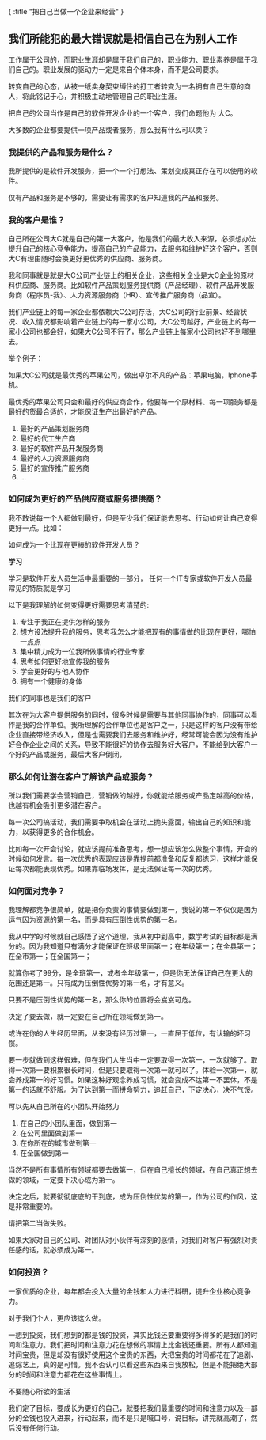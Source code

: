 {
    :title "把自己当做一个企业来经营"
}

## 我们所能犯的最大错误就是相信自己在为别人工作

工作属于公司的，而职业生涯却是属于我们自己的，职业能力、职业素养是属于我们自己的。职业发展的驱动力一定是来自个体本身，而不是公司要求。


转变自己的心态，从被一纸卖身契束缚住的打工者转变为一名拥有自己生意的商人，将此铭记于心，并积极主动地管理自己的职业生涯。

把自己的公司当作是自己的软件开发企业的一个客户，我们命题他为 大C。

大多数的企业都要提供一项产品或者服务，那么我有什么可以卖？

### 我提供的产品和服务是什么？

我所提供的是软件开发服务，把一个一个打想法、策划变成真正存在可以使用的软件。

仅有产品和服务是不够的，需要让有需求的客户知道我的产品和服务。


### 我的客户是谁？

自己所在公司大C就是自己的第一大客户，他是我们的最大收入来源，必须想办法提升自己的核心竞争能力，提高自己的产品能力，去服务和维护好这个客户，否则大C有理由随时会换更好更优秀的供应商、服务商。

我和同事就是就是大C公司产业链上的相关企业，这些相关企业是大C企业的原材料供应商、服务商。比如软件产品策划服务提供商（产品经理）、软件产品开发服务商（程序员-我）、人力资源服务商（HR）、宣传推广服务商（品宣）。

我们产业链上的每一家企业都依赖大C公司存活，大C公司的行业前景、经营状况、收入情况都影响着产业链上的每一家小公司，大C公司越好，产业链上的每一家小公司也都会好，如果大C公司不行了，那么产业链上每家小公司也好不到哪里去。

举个例子：

如果大C公司就是最优秀的苹果公司，做出卓尔不凡的产品：苹果电脑，Iphone手机。

最优秀的苹果公司只会和最好的供应商合作，他要每一个原材料、每一项服务都是最好的货最合适的，才能保证生产出最好的产品。

1. 最好的产品策划服务商
2. 最好的代工生产商
3. 最好的软件产品开发服务商
4. 最好的人力资源服务商
5. 最好的宣传推广服务商
6. ...


### 如何成为更好的产品供应商或服务提供商？

我不敢说每一个人都做到最好，但是至少我们保证能去思考、行动如何让自己变得更好一点。比如：

如何成为一个比现在更棒的软件开发人员？

**学习**

学习是软件开发人员生活中最重要的一部分，
任何一个IT专家或软件开发人员最常见的特质就是学习

以下是我理解的如何变得更好需要思考清楚的:

1. 专注于我正在提供怎样的服务
2. 想方设法提升我的服务，思考我怎么才能把现有的事情做的比现在更好，哪怕一点点
3. 集中精力成为一位我所做事情的行业专家
4. 思考如何更好地宣传我的服务
5. 学会更好的与他人协作
6. 拥有一个健康的身体

我们的同事也是我们的客户

其次在为大客户提供服务的同时，很多时候是需要与其他同事协作的，同事可以看作是我的合作单位。我所理解的合作单位也是客户之一，只是这样的客户没有带给企业直接带经济收入，但是也需要我们去服务和维护好，经常可能会因为没有维护好合作企业之间的关系，导致不能很好的协作去服务好大客户，不能给到大客户一个好的产品或服务，最后大客户倒闭，




### 那么如何让潜在客户了解该产品或服务？

所以我们需要学会营销自己，营销做的越好，你就能给服务或产品定越高的价格，也越有机会吸引更多潜在客户。

每一次公司搞活动，我们需要争取机会在活动上抛头露面，输出自己的知识和能力，以获得更多的合作机会。

比如每一次开会讨论，就应该提前准备思考，想一想应该怎么做整个事情，开会的时候如何发言。每一次优秀的表现应该是靠提前都准备和反复都练习，这样才能保证每次都能表现优秀。如果靠临场发挥，是无法保证每一次的优秀。


### 如何面对竞争？

我理解都竞争很简单，就是把你负责的事情要做到第一，我说的第一不仅仅是因为运气因为资源的第一名，而是具有压倒性优势的第一名。

我从中学的时候就自己感悟了这个道理，我从初中到高中，数学考试的目标都是满分的。因为我知道只有满分才能保证在班级里面第一；在年级第一；在全县第一；在全市第一；在全国第一；

就算你考了99分，是全班第一，或者全年级第一，但是你无法保证自己在更大的范围还是第一。只有成为压倒性优势的第一名，才有意义。

只要不是压倒性优势的第一名，那么你的位置将会岌岌可危。

决定了要去做，就一定要在自己所在领域做到第一。

或许在你的人生经历里面，从来没有经历过第一，一直屈于低位，有认输的坏习惯。

要一步就做到这样很难，但在我们人生当中一定要取得一次第一，一次就够了。取得一次第一要积累很长时间，但是只要取得一次第一就可以了。体验一次第一，就会养成第一的好习惯。如果这种好观念养成习惯，就会变成不达第一不罢休，不是第一的话就不舒服。为了达到第一而拼命努力，追赶自己，下定决心，决不气馁。


可以先从自己所在的小团队开始努力

1. 在自己的小团队里面，做到第一
2. 在公司里面做到第一
3. 在你所在的城市做到第一
4. 在全国做到第一

当然不是所有事情所有领域都要去做第一，但在自己擅长的领域，在自己真正想去做的领域，一定要下决心成为第一。

决定之后，就要彻彻底底的干到底，成为压倒性优势的第一，作为公司的作风，这是非常重要的。

请把第二当做失败。

如果大家对自己的公司、对团队对小伙伴有深刻的感情，对我们对客户有强烈对责任感的话，就必须成为第一。 

### 如何投资？

一家优质的企业，每年都会投入大量的金钱和人力进行科研，提升企业核心竞争力。

对于我们个人，更应该这么做。

一想到投资，我们想到的都是钱的投资，其实比钱还要重要得多得多的是我们的时间和注意力。我们把时间和注意力花在想做的事情上比金钱还重要。所有人都知道时间宝贵，但是却没有很好使用这个宝贵的东西，大把宝贵的时间都花在了追剧、追综艺上，真的是可惜。我不否认可以看这些东西来自我放松，但是不能把绝大部分的时间和注意力都花在这些事情上。

不要随心所欲的生活

我们定了目标，要成长为更好的自己，就要把我们最重要的时间和注意力以及一部分的金钱也投入进来，行动起来，而不是只是喊口号，说目标，讲完就高潮了，然后没有任何行动。



